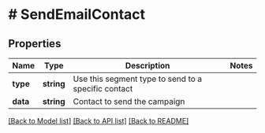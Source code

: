 # # SendEmailContact

## Properties

Name | Type | Description | Notes
------------ | ------------- | ------------- | -------------
**type** | **string** | Use this segment type to send to a specific contact |
**data** | **string** | Contact to send the campaign |

[[Back to Model list]](../../README.md#models) [[Back to API list]](../../README.md#endpoints) [[Back to README]](../../README.md)
